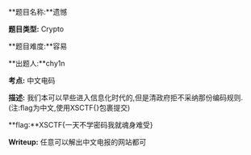 **题目名称:**遗憾

**题目类型:** Crypto

**题目难度:**容易

**出题人:**chy1n

**考点:**  中文电码

**描述:**  我们本可以早些进入信息化时代的,但是清政府拒不采纳那份编码规则. (注:flag为中文,使用XSCTF{}包裹提交)

**flag:**XSCTF{一天不学密码我就魂身难受}

**Writeup:** 任意可以解出中文电报的网站都可
